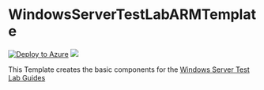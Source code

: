 # WindowsServerTestLabARMTemplate
[![Deploy to Azure](http://azuredeploy.net/deploybutton.png)](https://raw.githubusercontent.com/eldanielo/WindowsServerTestLabARMTemplate/master/WindowsServerTestLab/Templates/WindowsServerTestLabMultiple.json)
<a href="http://armviz.io/#/?load=https://raw.githubusercontent.com/eldanielo/WindowsServerTestLabARMTemplate/master/WindowsServerTestLab/Templates/WindowsServerTestLabMultiple.json" target="_blank">
  <img src="http://armviz.io/visualizebutton.png"/>
</a>

This Template creates the basic components for the <a href="http://social.technet.microsoft.com/wiki/contents/articles/7807.windows-server-2012-test-lab-guides.aspx">Windows Server Test Lab Guides</a>
